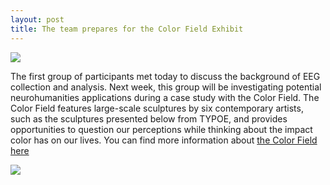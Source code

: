 ```yaml
---
layout: post
title: The team prepares for the Color Field Exhibit
---
```

<img src="/neurohumanities/photos/first_class.jpg">
<br>
<p>The first group of participants met today to discuss the background of EEG collection and analysis. Next week, this group will be investigating potential neurohumanities applications during a case study with the Color Field. The Color Field features large-scale sculptures by six contemporary artists, such as the sculptures presented below from TYPOE, and provides opportunities to question our perceptions while thinking about the impact color has on our lives. You can find more information about <a href="https://uhsystem.edu/public-art/color-field/">the Color Field here</a> </p>

<img src="/neurohumanities/photos/Typoe.jpg">


